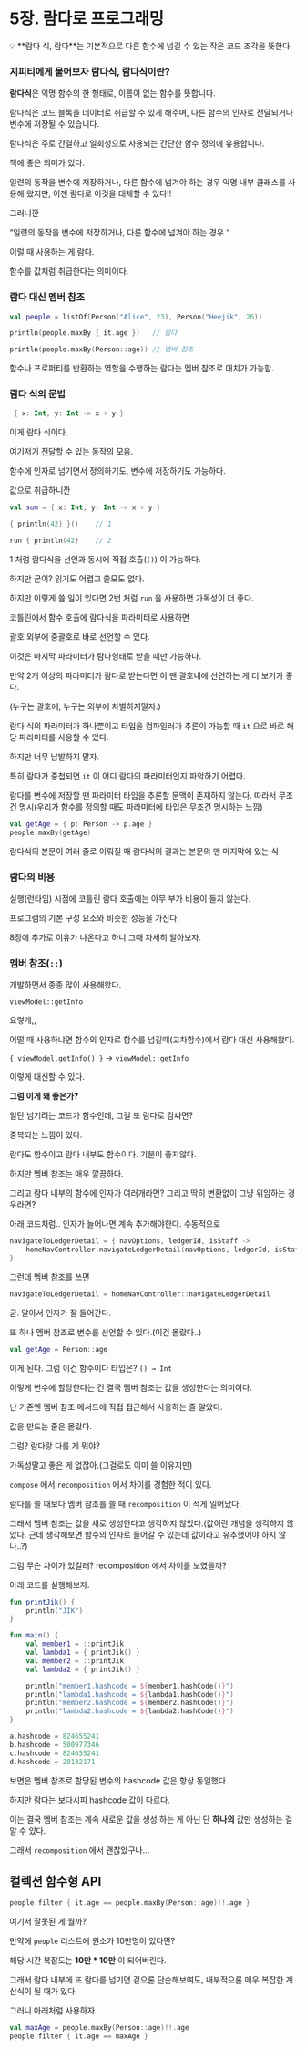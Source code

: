 # 5장. 람다로 프로그래밍

<aside>
💡 **람다 식, 람다**는 기본적으로 다른 함수에 넘길 수 있는 작은 코드 조각을 뜻한다.

</aside>

### 지피티에게 물어보자 람다식, 람다식이란?

**람다식**은 익명 함수의 한 형태로, 이름이 없는 함수를 뜻합니다.

람다식은 코드 블록을 데이터로 취급할 수 있게 해주며, 다른 함수의 인자로 전달되거나 변수에 저장될 수 있습니다.

람다식은 주로 간결하고 일회성으로 사용되는 간단한 함수 정의에 유용합니다.

책에 좋은 의미가 있다.

일련의 동작을 변수에 저장하거나, 다른 함수에 넘겨야 하는 경우 익명 내부 클래스를 사용해 왔지만, 이젠 람다로 이것을 대체할 수 있다!!

그러니깐

“일련의 동작을 변수에 저장하거나, 다른 함수에 넘겨야 하는 경우 “

이럴 때 사용하는 게 람다.

함수를 값처럼 취급한다는 의미이다.

### 람다 대신 멤버 참조

```kotlin
val people = listOf(Person("Alice", 23), Person("Heejik", 26))

println(people.maxBy { it.age })   // 람다

println(people.maxBy(Person::age)) // 멤버 참조
```

함수나 프로퍼티를 반환하는 역할을 수행하는 람다는 멤버 참조로 대치가 가능핟.

### 람다 식의 문법

```kotlin
 { x: Int, y: Int -> x + y }
```

이게 람다 식이다.

여기저기 전달할 수 있는 동작의 모음.

함수에 인자로 넘기면서 정의하기도, 변수에 저장하기도 가능하다.

값으로 취급하니깐

```kotlin
val sum = { x: Int, y: Int -> x + y }
```

```kotlin
{ println(42) }()    // 1

run { println(42}    // 2
```

1 처럼 람다식을 선언과 동시에 직접 호출(`()`) 이 가능하다.

하지만 굳이? 읽기도 어렵고 쓸모도 없다.

하지만 이렇게 쓸 일이 있다면 2번 처럼 `run` 을 사용하면 가독성이 더 좋다.

코틀린에서 함수 호출에 람다식을 파라미터로 사용하면

괄호 외부에 중괄호로 바로 선언할 수 있다.

이것은 마지막 파라미터가 람다형태로 받을 때만 가능하다.

만약 2개 이상의 파라미터가 람다로 받는다면 이 땐 괄호내에 선언하는 게 더 보기가 좋다.

(누구는 괄호에, 누구는 외부에 차별하지말자.)

람다 식의 파라미터가 하나뿐이고 타입을 컴파일러가 추론이 가능할 때 `it` 으로 바로 해당 파라미터를 사용할 수 있다.

하지만 너무 남발하지 말자.

특히 람다가 중첩되면 `it` 이 어디 람다의 파라미터인지 파악하기 어렵다.

람다를 변수에 저장할 땐 파라미터 타입을 추론할 문맥이 존재하지 않는다. 따라서 무조건 명시(우리가 함수를 정의할 때도 파라미터에 타입은 무조건 명시하는 느낌)

```kotlin
val getAge = { p: Person -> p.age }
people.maxBy(getAge)
```

람다식의 본문이 여러 줄로 이뤄질 때 람다식의 결과는 본문의 맨 마지막에 있는 식

### 람다의 비용

실행(런타임) 시점에 코틀린 람다 호출에는 아무 부가 비용이 들지 않는다.

프로그램의 기본 구성 요소와 비슷한 성능을 가진다.

8장에 추가로 이유가 나온다고 하니 그때 자세히 알아보자.

### 멤버 참조(`::`)

개발하면서 종종 많이 사용해왔다.

`viewModel::getInfo`

요렇게,,

어떨 때 사용하냐면 함수의 인자로 함수를 넘길때(고차함수)에서 람다 대신 사용해왔다.

`{ viewModel.getInfo() }` →  `viewModel::getInfo`

이렇게 대신할 수 있다.

**그럼 이게 왜 좋은가?**

일단 넘기려는 코드가 함수인데, 그걸 또 람다로 감싸면?

중복되는 느낌이 있다.

람다도 함수이고 람다 내부도 함수이다. 기분이 좋지않다.

하지만 멤버 참조는 매우 깔끔하다.

그리고 람다 내부의 함수에 인자가 여러개라면? 그리고 딱히 변환없이 그냥 위임하는 경우라면?

아래 코드처럼.. 인자가 늘어나면 계속 추가해야한다. 수동적으로

```kotlin
navigateToLedgerDetail = { navOptions, ledgerId, isStaff ->
    homeNavController.navigateLedgerDetail(navOptions, ledgerId, isStaff)
}
```

그런데 멤버 참조를 쓰면

```kotlin
navigateToLedgerDetail = homeNavController::navigateLedgerDetail
```

굳.  알아서 인자가 잘 들어간다.

또 하나 멤버 참조로 변수를 선언할 수 있다.(이건 몰랐다..)

```kotlin
val getAge = Person::age
```

이게 된다. 그럼 이건 함수이다 타입은? `() → Int`

이렇게 변수에 할당한다는 건 결국 멤버 참조는 값을 생성한다는 의미이다.

난 기존엔 멤버 참조 메서드에 직접 접근해서 사용하는 줄 알았다.

값을 만드는 줄은 몰랐다.

그럼? 람다랑 다를 게 뭐야?

가독성말고 좋은 게 없잖아.(그걸로도 이미 쓸 이유지만)

`compose` 에서 `recomposition` 에서 차이를 경험한 적이 있다.

람다를 쓸 때보다 멤버 참조를 쓸 때 `recomposition` 이 적게 일어났다.

그래서 멤버 참조는 값을 새로 생성한다고 생각하지 않았다.(값이란 개념을 생각하지 않았다. 근데 생각해보면 함수의 인자로 들어갈 수 있는데 값이라고 유추했어야 하지 않나..?)

그럼 무슨 차이가 있길래? recomposition 에서 차이를 보였을까?

아래 코드를 실행해보자.

```kotlin
fun printJik() {
    println("JIK")
}

fun main() {
    val member1 = ::printJik
    val lambda1 = { printJik() }
    val member2 = ::printJik
    val lambda2 = { printJik() }

    println("member1.hashcode = ${member1.hashCode()}")
    println("lambda1.hashcode = ${lambda1.hashCode()}")
    println("member2.hashcode = ${member2.hashCode()}")
    println("lambda2.hashcode = ${lambda2.hashCode()}")
}
```

```kotlin
a.hashcode = 824655241
b.hashcode = 500977346
c.hashcode = 824655241
d.hashcode = 20132171
```

보면은 멤버 참조로 할당된 변수의 hashcode 값은 항상 동일했다.

하지만 람다는 보다시피 hashcode 값이 다르다.

이는 결국 멤버 참조는 계속 새로운 값을 생성 하는 게 아닌 단 **하나의** 값만 생성하는 걸 알 수 있다.

그래서 `recomposition` 에서 괜찮았구나…

## 컬렉션 함수형 API

```kotlin
people.filter { it.age == people.maxBy(Person::age)!!.age }
```

여기서 잘못된 게 뭘까?

만약에 `people` 리스트에 원소가 10만명이 있다면?

해당 시간 복잡도는 **10만 * 10만** 이 되어버린다.

그래서 람다 내부에 또 람다를 넘기면 겉으론 단순해보여도, 내부적으론 매우 복잡한 계산식이 될 때가 있다.

그러니 아래처럼 사용하자.

```kotlin
val maxAge = people.maxBy(Person::age)!!.age
people.filter { it.age == maxAge }
```